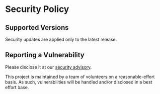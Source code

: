 # Security Policy

## Supported Versions

Security updates are applied only to the latest release.

## Reporting a Vulnerability

Please disclose it at our [security advisory](https://github.com/rajatgoel/gh-go/advisories/new).

This project is maintained by a team of volunteers on a reasonable-effort basis. As such, vulnerabilities will be handled and/or disclosed in a best effort base.
